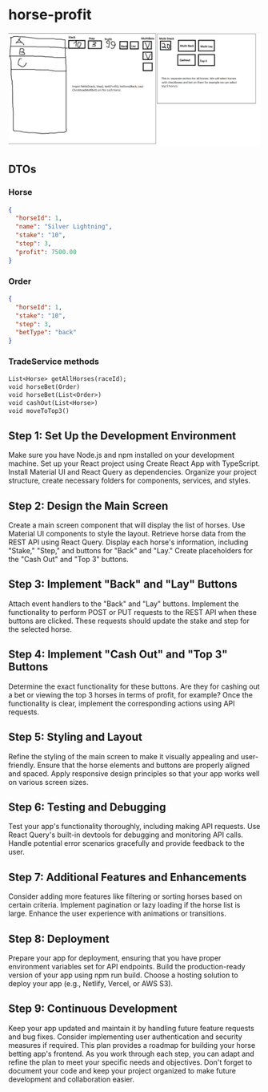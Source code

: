 # horse-profit
![image](image_2023_10_15T11_57_08_164Z.png)

## DTOs

### Horse
```json
{
  "horseId": 1,
  "name": "Silver Lightning",
  "stake": "10",
  "step": 3,
  "profit": 7500.00
}
```

### Order
```json
{
  "horseId": 1,
  "stake": "10",
  "step": 3,
  "betType": "back"
}
```

### TradeService methods
```
List<Horse> getAllHorses(raceId);
void horseBet(Order)
void horseBet(List<Order>)
void cashOut(List<Horse>)
void moveToTop3()
```

## Step 1: Set Up the Development Environment

Make sure you have Node.js and npm installed on your development machine.
Set up your React project using Create React App with TypeScript.
Install Material UI and React Query as dependencies.
Organize your project structure, create necessary folders for components, services, and styles.

## Step 2: Design the Main Screen

Create a main screen component that will display the list of horses.
Use Material UI components to style the layout.
Retrieve horse data from the REST API using React Query.
Display each horse's information, including "Stake," "Step," and buttons for "Back" and "Lay."
Create placeholders for the "Cash Out" and "Top 3" buttons.

## Step 3: Implement "Back" and "Lay" Buttons

Attach event handlers to the "Back" and "Lay" buttons.
Implement the functionality to perform POST or PUT requests to the REST API when these buttons are clicked. These requests should update the stake and step for the selected horse.

## Step 4: Implement "Cash Out" and "Top 3" Buttons

Determine the exact functionality for these buttons. Are they for cashing out a bet or viewing the top 3 horses in terms of profit, for example?
Once the functionality is clear, implement the corresponding actions using API requests.

## Step 5: Styling and Layout

Refine the styling of the main screen to make it visually appealing and user-friendly.
Ensure that the horse elements and buttons are properly aligned and spaced.
Apply responsive design principles so that your app works well on various screen sizes.

## Step 6: Testing and Debugging

Test your app's functionality thoroughly, including making API requests.
Use React Query's built-in devtools for debugging and monitoring API calls.
Handle potential error scenarios gracefully and provide feedback to the user.

## Step 7: Additional Features and Enhancements

Consider adding more features like filtering or sorting horses based on certain criteria.
Implement pagination or lazy loading if the horse list is large.
Enhance the user experience with animations or transitions.

## Step 8: Deployment

Prepare your app for deployment, ensuring that you have proper environment variables set for API endpoints.
Build the production-ready version of your app using npm run build.
Choose a hosting solution to deploy your app (e.g., Netlify, Vercel, or AWS S3).

## Step 9: Continuous Development

Keep your app updated and maintain it by handling future feature requests and bug fixes.
Consider implementing user authentication and security measures if required.
This plan provides a roadmap for building your horse betting app's frontend. As you work through each step, you can adapt and refine the plan to meet your specific needs and objectives. Don't forget to document your code and keep your project organized to make future development and collaboration easier.
